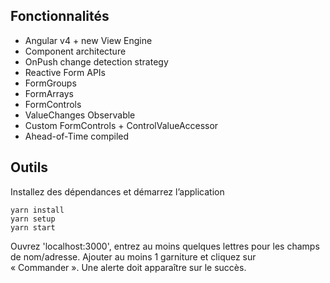 ## Fonctionnalités

* Angular v4 + new View Engine
* Component architecture
* OnPush change detection strategy
* Reactive Form APIs
* FormGroups
* FormArrays
* FormControls
* ValueChanges Observable
* Custom FormControls + ControlValueAccessor
* Ahead-of-Time compiled

## Outils

Installez des dépendances et démarrez l’application
```
yarn install
yarn setup
yarn start
```

Ouvrez 'localhost:3000', entrez au moins quelques lettres pour les champs de nom/adresse.
Ajouter au moins 1 garniture et cliquez sur « Commander ». Une alerte doit apparaître sur le succès.


